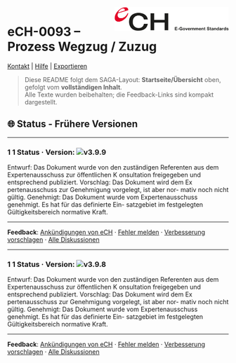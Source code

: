[//]: # (Dieser Kommentar wird nicht gerendert und bleibt nur im Raw/Edit sichtbar.)
[//]: # (Du kannst mehrere Zeilen anlegen, am besten pro Zeile einen Eintrag.)
[hidden-note]: <> (Interne Notiz: diese Definition wird nicht angezeigt, nur im Raw sichtbar)

<img src="../Bilder/logo.svg" alt="Logo eCH" width="260" align="right">

# eCH-0093 – Prozess Wegzug / Zuzug

[Kontakt](./Kontakt.md) | [Hilfe](./Hilfe.md) | [Exportieren](./Exportieren.md)

> Diese README folgt dem SAGA-Layout: **Startseite/Übersicht** oben, gefolgt vom **vollständigen Inhalt**.  
> Alle Texte wurden beibehalten; die Feedback-Links sind kompakt dargestellt.

## 🌐 Status - Frühere Versionen

---
<a id="1-1-status-4"></a>
### 1 1 Status · Version: ![v3.9.9](https://img.shields.io/badge/version-4.0.2-blue)

Entwurf: Das Dokument wurde von den zuständigen Referenten aus dem Expertenausschuss zur
öffentlichen K onsultation freigegeben und entsprechend publiziert.
Vorschlag: Das Dokument wird dem Ex pertenausschuss zur Genehmigung vorgelegt, ist aber nor-
mativ noch nicht gültig.
Genehmigt: Das Dokument wurde vom Expertenausschuss genehmigt. Es hat für das definierte Ein-
satzgebiet im festgelegten Gültigkeitsbereich normative Kraft.

---
**Feedback**: [Ankündigungen von eCH](https://github.com/MariaPelli/eCH-0093_Prozess_Wegzug_Zuzug_V6/discussions/categories/announcements) ·  [Fehler melden](https://github.com/MariaPelli/eCH-0093_Prozess_Wegzug_Zuzug_V6/discussions/categories/Q&A) · [Verbesserung vorschlagen](https://github.com/MariaPelli/eCH-0093_Prozess_Wegzug_Zuzug_V6/discussions/categories/Ideas) · [Alle Diskussionen](https://github.com/MariaPelli/eCH-0093_Prozess_Wegzug_Zuzug_V6/discussions/)

---
<a id="1-1-status-4"></a>
### 1 1 Status · Version: ![v3.9.8](https://img.shields.io/badge/version-4.0.2-blue)

Entwurf: Das Dokument wurde von den zuständigen Referenten aus dem Expertenausschuss zur
öffentlichen K onsultation freigegeben und entsprechend publiziert.
Vorschlag: Das Dokument wird dem Ex pertenausschuss zur Genehmigung vorgelegt, ist aber nor-
mativ noch nicht gültig.
Genehmigt: Das Dokument wurde vom Expertenausschuss genehmigt. Es hat für das definierte Ein-
satzgebiet im festgelegten Gültigkeitsbereich normative Kraft.

---
**Feedback**: [Ankündigungen von eCH](https://github.com/MariaPelli/eCH-0093_Prozess_Wegzug_Zuzug_V6/discussions/categories/announcements) ·  [Fehler melden](https://github.com/MariaPelli/eCH-0093_Prozess_Wegzug_Zuzug_V6/discussions/categories/Q&A) · [Verbesserung vorschlagen](https://github.com/MariaPelli/eCH-0093_Prozess_Wegzug_Zuzug_V6/discussions/categories/Ideas) · [Alle Diskussionen](https://github.com/MariaPelli/eCH-0093_Prozess_Wegzug_Zuzug_V6/discussions/)


